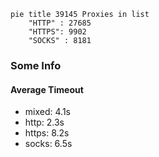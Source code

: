 
```mermaid
pie title 39145 Proxies in list
    "HTTP" : 27685
    "HTTPS": 9902
    "SOCKS" : 8181
```

### Some Info
#### Average Timeout

- mixed: 4.1s
- http: 2.3s
- https: 8.2s
- socks: 6.5s